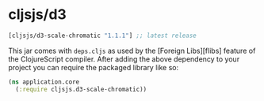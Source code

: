 # cljsjs/d3

[](dependency)
```clojure
[cljsjs/d3-scale-chromatic "1.1.1"] ;; latest release
```
[](/dependency)

This jar comes with `deps.cljs` as used by the [Foreign Libs][flibs] feature
of the ClojureScript compiler. After adding the above dependency to your project
you can require the packaged library like so:

```clojure
(ns application.core
  (:require cljsjs.d3-scale-chromatic))
```
